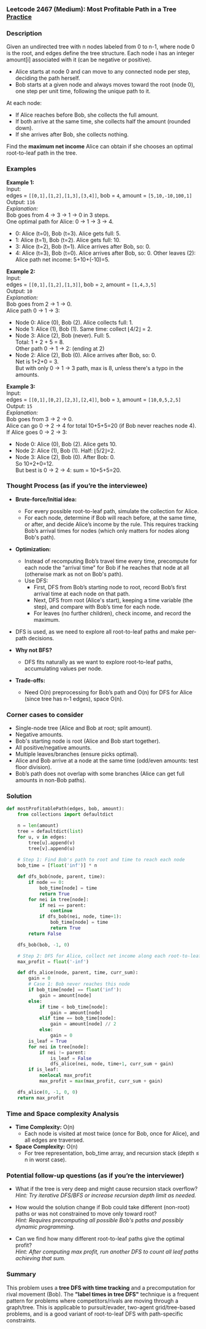 ### Leetcode 2467 (Medium): Most Profitable Path in a Tree [Practice](https://leetcode.com/problems/most-profitable-path-in-a-tree)

### Description  
Given an undirected tree with n nodes labeled from 0 to n-1, where node 0 is the root, and edges define the tree structure. Each node i has an integer amount[i] associated with it (can be negative or positive).  
- Alice starts at node 0 and can move to any connected node per step, deciding the path herself.
- Bob starts at a given node and always moves toward the root (node 0), one step per unit time, following the unique path to it.

At each node:
- If Alice reaches before Bob, she collects the full amount.
- If both arrive at the same time, she collects half the amount (rounded down).
- If she arrives after Bob, she collects nothing.

Find the **maximum net income** Alice can obtain if she chooses an optimal root-to-leaf path in the tree.

### Examples  

**Example 1:**  
Input:  
edges = `[[0,1],[1,2],[1,3],[3,4]]`, bob = `4`, amount = `[5,10,-10,100,1]`  
Output: `116`  
*Explanation:*  
Bob goes from 4 → 3 → 1 → 0 in 3 steps.  
One optimal path for Alice: 0 → 1 → 3 → 4.  
- 0: Alice (t=0), Bob (t=3). Alice gets full: 5.
- 1: Alice (t=1), Bob (t=2). Alice gets full: 10.
- 3: Alice (t=2), Bob (t=1). Alice arrives after Bob, so: 0.
- 4: Alice (t=3), Bob (t=0). Alice arrives after Bob, so: 0.
Other leaves (2): Alice path net income: 5+10+(-10)=5.

**Example 2:**  
Input:  
edges = `[[0,1],[1,2],[1,3]]`, bob = `2`, amount = `[1,4,3,5]`  
Output: `10`  
*Explanation:*  
Bob goes from 2 → 1 → 0.  
Alice path 0 → 1 → 3:
- Node 0: Alice (0), Bob (2). Alice collects full: 1.
- Node 1: Alice (1), Bob (1). Same time: collect ⌊4/2⌋ = 2.
- Node 3: Alice (2), Bob (never). Full: 5.  
Total: 1 + 2 + 5 = 8.  
Other path 0 → 1 → 2: (ending at 2)  
- Node 2: Alice (2), Bob (0). Alice arrives after Bob, so: 0.  
Net is 1+2+0 = 3.  
But with only 0 → 1 → 3 path, max is 8, unless there's a typo in the amounts.

**Example 3:**  
Input:  
edges = `[[0,1],[0,2],[2,3],[2,4]]`, bob = `3`, amount = `[10,0,5,2,5]`  
Output: `15`  
*Explanation:*  
Bob goes from 3 → 2 → 0.  
Alice can go 0 → 2 → 4 for total 10+5+5=20 (if Bob never reaches node 4).  
If Alice goes 0 → 2 → 3:  
- Node 0: Alice (0), Bob (2). Alice gets 10.  
- Node 2: Alice (1), Bob (1). Half: ⌊5/2⌋=2.  
- Node 3: Alice (2), Bob (0). After Bob: 0.  
So 10+2+0=12.  
But best is 0 → 2 → 4: sum = 10+5+5=20.

### Thought Process (as if you’re the interviewee)  

- **Brute-force/Initial idea:**  
  - For every possible root-to-leaf path, simulate the collection for Alice.  
  - For each node, determine if Bob will reach before, at the same time, or after, and decide Alice’s income by the rule. This requires tracking Bob’s arrival times for nodes (which only matters for nodes along Bob's path).

- **Optimization:**  
  - Instead of recomputing Bob’s travel time every time, precompute for each node the "arrival time" for Bob if he reaches that node at all (otherwise mark as not on Bob's path).
  - Use DFS:  
    - First, DFS from Bob’s starting node to root, record Bob’s first arrival time at each node on that path.
    - Next, DFS from root (Alice's start), keeping a time variable (the step), and compare with Bob’s time for each node.
    - For leaves (no further children), check income, and record the maximum.

- DFS is used, as we need to explore all root-to-leaf paths and make per-path decisions.

- **Why not BFS?**  
  - DFS fits naturally as we want to explore root-to-leaf paths, accumulating values per node.

- **Trade-offs:**  
  - Need O(n) preprocessing for Bob’s path and O(n) for DFS for Alice (since tree has n-1 edges), space O(n).

### Corner cases to consider  
- Single-node tree (Alice and Bob at root; split amount).
- Negative amounts.
- Bob's starting node is root (Alice and Bob start together).
- All positive/negative amounts.
- Multiple leaves/branches (ensure picks optimal).
- Alice and Bob arrive at a node at the same time (odd/even amounts: test floor division).
- Bob’s path does not overlap with some branches (Alice can get full amounts in non-Bob paths).

### Solution

```python
def mostProfitablePath(edges, bob, amount):
    from collections import defaultdict

    n = len(amount)
    tree = defaultdict(list)
    for u, v in edges:
        tree[u].append(v)
        tree[v].append(u)
    
    # Step 1: Find Bob's path to root and time to reach each node
    bob_time = [float('inf')] * n

    def dfs_bob(node, parent, time):
        if node == 0:
            bob_time[node] = time
            return True
        for nei in tree[node]:
            if nei == parent:
                continue
            if dfs_bob(nei, node, time+1):
                bob_time[node] = time
                return True
        return False

    dfs_bob(bob, -1, 0)

    # Step 2: DFS for Alice, collect net income along each root-to-leaf path
    max_profit = float('-inf')

    def dfs_alice(node, parent, time, curr_sum):
        gain = 0
        # Case 1: Bob never reaches this node
        if bob_time[node] == float('inf'):
            gain = amount[node]
        else:
            if time < bob_time[node]:
                gain = amount[node]
            elif time == bob_time[node]:
                gain = amount[node] // 2
            else:
                gain = 0
        is_leaf = True
        for nei in tree[node]:
            if nei != parent:
                is_leaf = False
                dfs_alice(nei, node, time+1, curr_sum + gain)
        if is_leaf:
            nonlocal max_profit
            max_profit = max(max_profit, curr_sum + gain)

    dfs_alice(0, -1, 0, 0)
    return max_profit
```

### Time and Space complexity Analysis  

- **Time Complexity:** O(n)  
  - Each node is visited at most twice (once for Bob, once for Alice), and all edges are traversed.
- **Space Complexity:** O(n)  
  - For tree representation, bob_time array, and recursion stack (depth ≤ n in worst case).

### Potential follow-up questions (as if you’re the interviewer)  

- What if the tree is very deep and might cause recursion stack overflow?  
  *Hint: Try iterative DFS/BFS or increase recursion depth limit as needed.*

- How would the solution change if Bob could take different (non-root) paths or was not constrained to move only toward root?  
  *Hint: Requires precomputing all possible Bob's paths and possibly dynamic programming.*

- Can we find how many different root-to-leaf paths give the optimal profit?  
  *Hint: After computing max profit, run another DFS to count all leaf paths achieving that sum.*

### Summary
This problem uses a **tree DFS with time tracking** and a precomputation for rival movement (Bob). The **"label times in tree DFS"** technique is a frequent pattern for problems where competitors/rivals are moving through a graph/tree. This is applicable to pursuit/evader, two-agent grid/tree-based problems, and is a good variant of root-to-leaf DFS with path-specific constraints.